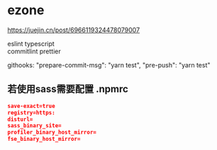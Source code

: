 # ezone

https://juejin.cn/post/6966119324478079007


eslint 
typescript  
commitlint 
prettier 

githooks:
"prepare-commit-msg": "yarn test",
"pre-push": "yarn test"

## 若使用sass需要配置 .npmrc
```json
save-exact=true
registry=https:
disturl=
sass_binary_site=
profiler_binary_host_mirror=
fse_binary_host_mirror=
```

